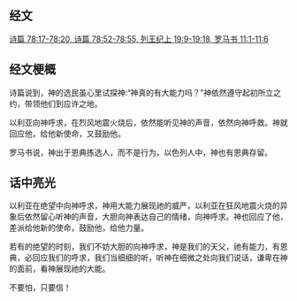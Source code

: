 ## 经文
[诗篇 78:17-78:20, 诗篇 78:52-78:55, 列王纪上 19:9-19:18, 罗马书 11:1-11:6](https://www.biblegateway.com/passage/?search=Psalm+78%3A17-20%2C+52-55%3B+1+Kings+19%3A9-18%3B+Romans+11%3A1-6&version=CUVMPS)

## 经文梗概
诗篇说到，神的选民虽心里试探神:“神真的有大能力吗？”神依然遵守起初所立之约，带领他们到应许之地。

以利亚向神呼求，在烈风地震火烧后，依然能听见神的声音，依然向神呼救。神就回应他，给他新使命，又鼓励他。

罗马书说，神出于恩典拣选人，而不是行为，以色列人中，神也有恩典存留。

## 话中亮光

以利亚在绝望中向神呼求，神用大能力展现祂的威严，以利亚在狂风地震火烧的异象后依然留心听神的声音，大胆向神表达自己的情绪，向神呼求。神也回应了他，差派给他新的使命，鼓励他，给他力量。

若有的绝望的时刻，我们不妨大胆的向神呼求，神是我们的天父，祂有能力，有恩典，必回应我们的呼求，我们当细细的听，听神在细微之处向我们说话，谦卑在神的面前，看神展现祂的大能。

不要怕，只要信！
